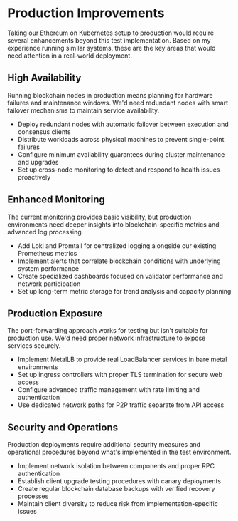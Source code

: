 # Production Improvements

Taking our Ethereum on Kubernetes setup to production would require several enhancements beyond this test implementation. Based on my experience running similar systems, these are the key areas that would need attention in a real-world deployment.

## High Availability

Running blockchain nodes in production means planning for hardware failures and maintenance windows. We'd need redundant nodes with smart failover mechanisms to maintain service availability.

- Deploy redundant nodes with automatic failover between execution and consensus clients
- Distribute workloads across physical machines to prevent single-point failures
- Configure minimum availability guarantees during cluster maintenance and upgrades
- Set up cross-node monitoring to detect and respond to health issues proactively

## Enhanced Monitoring

The current monitoring provides basic visibility, but production environments need deeper insights into blockchain-specific metrics and advanced log processing.

- Add Loki and Promtail for centralized logging alongside our existing Prometheus metrics
- Implement alerts that correlate blockchain conditions with underlying system performance
- Create specialized dashboards focused on validator performance and network participation
- Set up long-term metric storage for trend analysis and capacity planning

## Production Exposure

The port-forwarding approach works for testing but isn't suitable for production use. We'd need proper network infrastructure to expose services securely.

- Implement MetalLB to provide real LoadBalancer services in bare metal environments
- Set up ingress controllers with proper TLS termination for secure web access
- Configure advanced traffic management with rate limiting and authentication
- Use dedicated network paths for P2P traffic separate from API access

## Security and Operations

Production deployments require additional security measures and operational procedures beyond what's implemented in the test environment.

- Implement network isolation between components and proper RPC authentication
- Establish client upgrade testing procedures with canary deployments
- Create regular blockchain database backups with verified recovery processes
- Maintain client diversity to reduce risk from implementation-specific issues